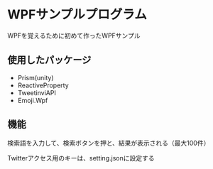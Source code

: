 
# WPFサンプルプログラム

WPFを覚えるために初めて作ったWPFサンプル


## 使用したパッケージ

* Prism(unity)
* ReactiveProperty
* TweetinviAPI
* Emoji.Wpf
  


## 機能

検索語を入力して、検索ボタンを押と、結果が表示される（最大100件） 

Twitterアクセス用のキーは、setting.jsonに設定する

